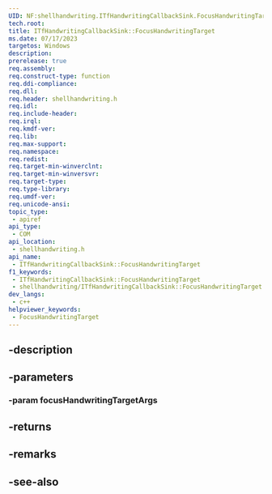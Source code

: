 ```yaml
---
UID: NF:shellhandwriting.ITfHandwritingCallbackSink.FocusHandwritingTarget
tech.root: 
title: ITfHandwritingCallbackSink::FocusHandwritingTarget
ms.date: 07/17/2023
targetos: Windows
description: 
prerelease: true
req.assembly: 
req.construct-type: function
req.ddi-compliance: 
req.dll: 
req.header: shellhandwriting.h
req.idl: 
req.include-header: 
req.irql: 
req.kmdf-ver: 
req.lib: 
req.max-support: 
req.namespace: 
req.redist: 
req.target-min-winverclnt: 
req.target-min-winversvr: 
req.target-type: 
req.type-library: 
req.umdf-ver: 
req.unicode-ansi: 
topic_type:
 - apiref
api_type:
 - COM
api_location:
 - shellhandwriting.h
api_name:
 - ITfHandwritingCallbackSink::FocusHandwritingTarget
f1_keywords:
 - ITfHandwritingCallbackSink::FocusHandwritingTarget
 - shellhandwriting/ITfHandwritingCallbackSink::FocusHandwritingTarget
dev_langs:
 - c++
helpviewer_keywords:
 - FocusHandwritingTarget
---
```


## -description

## -parameters

### -param focusHandwritingTargetArgs

## -returns

## -remarks

## -see-also

